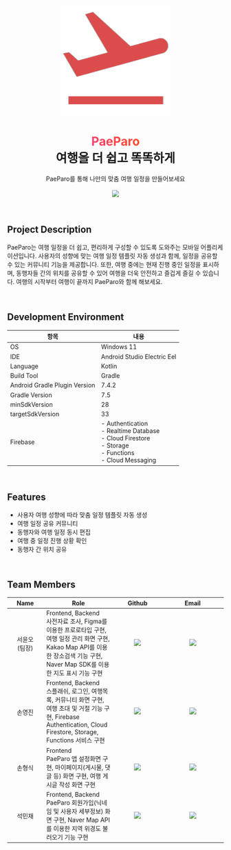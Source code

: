 <div align = "center">
    <img src="./res/logo_paeparo.png" width="256" height="256"/>
    <h1 align="center"><strong style="background: linear-gradient(to right, #ff416c, #ff4b2b); -webkit-background-clip: text; -webkit-text-fill-color: transparent;">PaeParo</strong><br>여행을 더 쉽고 똑똑하게</h1>
</div>
<p align="center">
    PaeParo를 통해 나만의 맞춤 여행 일정을 만들어보세요
    <br><br>
    <a href="https://feline-jujube-40a.notion.site/b69325b97661416396a11c107943bba9?v=25301a3543634f80bba2b17f699d955a">
        <img src="https://img.shields.io/badge/Notion-project_doc-blue?&style=for-the-badge&logo=notion">
    </a>
</p>

<br>

## Project Description
PaeParo는 여행 일정을 더 쉽고, 편리하게 구성할 수 있도록 도와주는 모바일 어플리케이션입니다. 사용자의 성향에 맞는 여행 일정 템플릿 자동 생성과 함께, 일정을 공유할 수 있는 커뮤니티 기능을 제공합니다. 또한, 여행 중에는 현재 진행 중인 일정을 표시하며, 동행자들 간의 위치를 공유할 수 있어 여행을 더욱 안전하고 즐겁게 즐길 수 있습니다. 여행의 시작부터 여행이 끝까지 PaeParo와 함께 해보세요.

<br>

## Development Environment
| 항목                            | 내용                                                                                                                                                    |
|-------------------------------|-------------------------------------------------------------------------------------------------------------------------------------------------------|
| OS                            | Windows 11                                                                                                                                            |
| IDE                           | Android Studio Electric Eel                                                                                                                           |
| Language                      | Kotlin                                                                                                                                                |
| Build Tool                    | Gradle                                                                                                                                                |
| Android Gradle Plugin Version | 7.4.2                                                                                                                                                 |
| Gradle Version                | 7.5                                                                                                                                                   |
| minSdkVersion                 | 28                                                                                                                                                    |
| targetSdkVersion              | 33                                                                                                                                                    |
| Firebase                      | - Authentication<br>- Realtime Database<br>- Cloud Firestore<br>- Storage<br>- Functions<br>- Cloud Messaging |

<br>

## Features
- 사용자 여행 성향에 따라 맞춤 일정 템플릿 자동 생성
- 여행 일정 공유 커뮤니티
- 동행자와 여행 일정 동시 편집
- 여행 중 일정 진행 상황 확인
- 동행자 간 위치 공유

<br>

## Team Members
<table width="788">
<thead>
<tr>
<th width="100" align="center">Name</th>
<th width="200" align="center">Role</th>
<th width="150" align="center">Github</th>
<th width="225" align="center">Email</th>
</tr> 
</thead>
<tbody>
    <tr>
        <td width="100" align="center">서윤오<br>(팀장)</td>
        <td width="200">Frontend, Backend<br>사전자료 조사, Figma를 이용한 프로로타입 구현, 여행 일정 관리 화면 구현, Kakao Map API를 이용한 장소검색 기능 구현, Naver Map SDK를 이용한 지도 표시 기능 구현</td>
        <td width="100" align="center">
          <a href="https://github.com/seo0jjjjj">
            <img src="http://img.shields.io/badge/seo0jjjjj-655ced?style=social&logo=github"/>
          </a>
        </td>
        <td width="175" align="center">
          <a href="mailto:seo0jjjjj@gmail.com"><img src="https://img.shields.io/static/v1?label=&message=seo0jjjjj@gmail.com&color=blue&style=flat-square&logo=gmail"></a>
        </td>
    </tr>
    <tr>
        <td width="100" align="center">손영진</td>
        <td width="200">Frontend, Backend<br>스플래쉬, 로그인, 여행목록, 커뮤니티 화면 구현, 여행 초대 및 거절 기능 구현, Firebase Authentication, Cloud Firestore, Storage, Functions 서비스 구현</td>
        <td width="100" align="center">
          <a href="https://github.com/ILoveGameCoding">
            <img src="http://img.shields.io/badge/ILoveGameCoding-655ced?style=social&logo=github"/>
          </a>
        </td>
        <td width="175" align="center">
          <a href="mailto:sonkim1001@naver.com"><img src="https://img.shields.io/static/v1?label=&message=sonkim1001@naver.com&color=gray&style=flat-square&logo=gmail"></a>
        </td>
    </tr>
    <tr>
        <td width="100" align="center">손형식</td>
        <td width="200">Frontend<br>PaeParo 앱 설정화면 구현, 마이페이지(게시물, 댓글 등) 화면 구현, 여행 게시글 작성 화면 구현</td>
        <td width="100" align="center">
          <a href="https://github.com/Blenbre777">
            <img src="http://img.shields.io/badge/Blenbre777-655ced?style=social&logo=github"/>
          </a>
        </td>
        <td width="175" align="center">
          <a href="mailto:blenbre777@naver.com"><img src="https://img.shields.io/static/v1?label=&message=blenbre777@naver.com&color=lightblue&style=flat-square&logo=gmail"></a>
        </td>
    </tr>
    <tr>
        <td width="100" align="center">석민재</td>
        <td width="200">Frontend, Backend<br>PaeParo 회원가입(닉네임 및 사용자 세부정보) 화면 구현, Naver Map API를 이용한 지역 위경도 불러오기 기능 구현</td>
        <td width="100" align="center">
          <a href="https://github.com/tjralswo123">
            <img src="http://img.shields.io/badge/tjralswo123-655ced?style=social&logo=github"/>
          </a>
        </td>
        <td width="175" align="center">
          <a href="mailto:tjralswo123@gmail.com"><img src="https://img.shields.io/static/v1?label=&message=tjralswo123@gmail.com&color=yellow&style=flat-square&logo=gmail"></a>
        </td>
    </tr>
</tbody>
</table>


